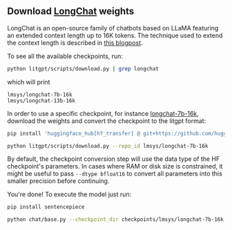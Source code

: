 ## Download [LongChat](https://lmsys.org/blog/2023-06-29-longchat) weights

LongChat is an open-source family of chatbots based on LLaMA featuring an extended context length up to 16K tokens.
The technique used to extend the context length is described in [this blogpost](https://kaiokendev.github.io/context).

To see all the available checkpoints, run:

```bash
python litgpt/scripts/download.py | grep longchat
```

which will print

```text
lmsys/longchat-7b-16k
lmsys/longchat-13b-16k
```

In order to use a specific checkpoint, for instance [longchat-7b-16k](https://huggingface.co/lmsys/longchat-7b-16k), download the weights and convert the checkpoint to the litgpt format:

```bash
pip install 'huggingface_hub[hf_transfer] @ git+https://github.com/huggingface/huggingface_hub'

python litgpt/scripts/download.py --repo_id lmsys/longchat-7b-16k
```

By default, the checkpoint conversion step will use the data type of the HF checkpoint's parameters. In cases where RAM
or disk size is constrained, it might be useful to pass `--dtype bfloat16` to convert all parameters into this smaller precision before continuing.

You're done! To execute the model just run:

```bash
pip install sentencepiece

python chat/base.py --checkpoint_dir checkpoints/lmsys/longchat-7b-16k
```
